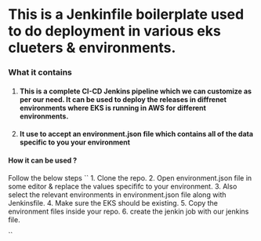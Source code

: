 This is a Jenkinfile boilerplate used to do deployment in various eks clueters & environments.
==================================================================================================
### What it contains
1. #### This is a complete CI-CD Jenkins pipeline which we can customize as per our need. It can be used to deploy the releases in diffrenet environments where EKS is running in AWS for different environments.

2. #### It use to accept an environment.json file which contains all of the data specific to you your environment

#### How it can be used ?
Follow the below steps
`` 
                1. Clone the repo.
                2. Open environment.json file in some editor & replace the values specififc to your environment.
                3. Also select the relevant environments in environment.json file along with Jenkinsfile.
                4. Make sure the EKS should be existing.
                5. Copy the environment files inside your repo.
                6. create the jenkin job with our jenkins file.


``

